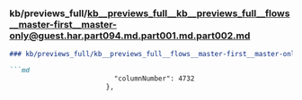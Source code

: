 ### kb/previews_full/kb__previews_full__kb__previews_full__flows__master-first__master-only@guest.har.part094.md.part001.md.part002.md

```md
### kb/previews_full/kb__previews_full__flows__master-first__master-only@guest.har.part094.md.part001.md (part 002)

```md
                          "columnNumber": 4732
                        },
                   
```

```

```
